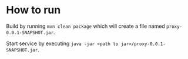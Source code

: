 # How to run
Build by running `mvn clean package` which will create a file named `proxy-0.0.1-SNAPSHOT.jar`.

Start service by executing `java -jar <path to jar>/proxy-0.0.1-SNAPSHOT.jar`.